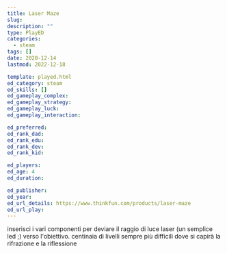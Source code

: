 ```yaml
---
title: Laser Maze
slug: 
description: ""
type: PlayED
categories:
  - steam
tags: []
date: 2020-12-14
lastmod: 2022-12-18

template: played.html
ed_category: steam
ed_skills: []
ed_gameplay_complex: 
ed_gameplay_strategy: 
ed_gameplay_luck: 
ed_gameplay_interaction: 

ed_preferred: 
ed_rank_dad: 
ed_rank_edu: 
ed_rank_dev: 
ed_rank_kid: 

ed_players: 
ed_age: 4
ed_duration: 

ed_publisher: 
ed_year: 
ed_url_details: https://www.thinkfun.com/products/laser-maze
ed_url_play: 
---
```


inserisci i vari componenti per deviare il raggio di luce laser (un semplice led ;) verso l'obiettivo.
centinaia di livelli sempre più difficili dove si capirà la rifrazione e la riflessione


